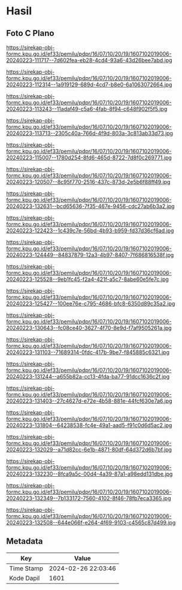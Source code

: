 # Hasil

## Foto C Plano

https://sirekap-obj-formc.kpu.go.id/ef33/pemilu/pdpr/16/07/10/20/19/1607102019006-20240223-111717--7d602fea-eb28-4cd4-93a6-43d26bee7abd.jpg

https://sirekap-obj-formc.kpu.go.id/ef33/pemilu/pdpr/16/07/10/20/19/1607102019006-20240223-112314--1a919129-689d-4cd7-b8e0-6a1063072664.jpg

https://sirekap-obj-formc.kpu.go.id/ef33/pemilu/pdpr/16/07/10/20/19/1607102019006-20240223-113243--11adaf49-c5a6-4fab-8f94-c648f902f5f5.jpg

https://sirekap-obj-formc.kpu.go.id/ef33/pemilu/pdpr/16/07/10/20/19/1607102019006-20240223-113713--2305c40a-766d-4f9d-803a-3c813ab33d73.jpg

https://sirekap-obj-formc.kpu.go.id/ef33/pemilu/pdpr/16/07/10/20/19/1607102019006-20240223-115007--1780d254-8fd6-465d-8722-7d8f0c269771.jpg

https://sirekap-obj-formc.kpu.go.id/ef33/pemilu/pdpr/16/07/10/20/19/1607102019006-20240223-120507--8c95f770-2516-437c-873d-2e5b6f88ff49.jpg

https://sirekap-obj-formc.kpu.go.id/ef33/pemilu/pdpr/16/07/10/20/19/1607102019006-20240223-132631--bcd65636-7f35-467e-9456-cdc27ab6b3a2.jpg

https://sirekap-obj-formc.kpu.go.id/ef33/pemilu/pdpr/16/07/10/20/19/1607102019006-20240223-122423--1c439c7e-56bd-4b93-b959-fd37d36cf6ad.jpg

https://sirekap-obj-formc.kpu.go.id/ef33/pemilu/pdpr/16/07/10/20/19/1607102019006-20240223-124449--84837879-12a3-4b97-8407-7f686816538f.jpg

https://sirekap-obj-formc.kpu.go.id/ef33/pemilu/pdpr/16/07/10/20/19/1607102019006-20240223-125528--9eb1fc45-f2a4-421f-a5c7-8abe60e5fe7c.jpg

https://sirekap-obj-formc.kpu.go.id/ef33/pemilu/pdpr/16/07/10/20/19/1607102019006-20240223-125427--100ee76e-c795-4686-bfc8-6350d89c35a2.jpg

https://sirekap-obj-formc.kpu.go.id/ef33/pemilu/pdpr/16/07/10/20/19/1607102019006-20240223-130643--fc08ce40-3627-4f70-8e9d-f7af9505261a.jpg

https://sirekap-obj-formc.kpu.go.id/ef33/pemilu/pdpr/16/07/10/20/19/1607102019006-20240223-131103--71689314-0fdc-417b-9be7-f845885c6321.jpg

https://sirekap-obj-formc.kpu.go.id/ef33/pemilu/pdpr/16/07/10/20/19/1607102019006-20240223-131244--a655b82a-cc13-4fda-ba77-91dcc1636c2f.jpg

https://sirekap-obj-formc.kpu.go.id/ef33/pemilu/pdpr/16/07/10/20/19/1607102019006-20240223-131403--27c4627d-e72e-4b58-881e-44fcf630e7a6.jpg

https://sirekap-obj-formc.kpu.go.id/ef33/pemilu/pdpr/16/07/10/20/19/1607102019006-20240223-131804--64238538-fc4e-49a1-aad5-f91c0d6d5ac2.jpg

https://sirekap-obj-formc.kpu.go.id/ef33/pemilu/pdpr/16/07/10/20/19/1607102019006-20240223-132029--a71d82cc-6e1b-4871-80df-64d372d6b7bf.jpg

https://sirekap-obj-formc.kpu.go.id/ef33/pemilu/pdpr/16/07/10/20/19/1607102019006-20240223-132230--8fca9a5c-00d4-4a39-87a1-a98edd131dbe.jpg

https://sirekap-obj-formc.kpu.go.id/ef33/pemilu/pdpr/16/07/10/20/19/1607102019006-20240223-132349--7b133172-7560-4102-8f46-78fb7eca3365.jpg

https://sirekap-obj-formc.kpu.go.id/ef33/pemilu/pdpr/16/07/10/20/19/1607102019006-20240223-132508--644e066f-e264-4f69-9103-c4565c87d499.jpg


## Metadata

| Key        | Value               |
| ---------- | ------------------- |
| Time Stamp | 2024-02-26 22:03:46 |
| Kode Dapil | 1601                |



